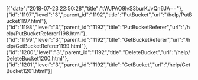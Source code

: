 [{"date":"2018-07-23 22:50:28","title":"tWJPAO9lvS3burKJvQn6JA=="},{"id":"1197","level":"3","parent_id":"1192","title":"PutBucket","url":"/help/PutBucket1197.html"},{"id":"1198","level":"3","parent_id":"1192","title":"PutBucketReferer","url":"/help/PutBucketReferer1198.html"},{"id":"1199","level":"3","parent_id":"1192","title":"GetBucketReferer","url":"/help/GetBucketReferer1199.html"},{"id":"1200","level":"3","parent_id":"1192","title":"DeleteBucket","url":"/help/DeleteBucket1200.html"},{"id":"1201","level":"3","parent_id":"1192","title":"GetBucket","url":"/help/GetBucket1201.html"}]